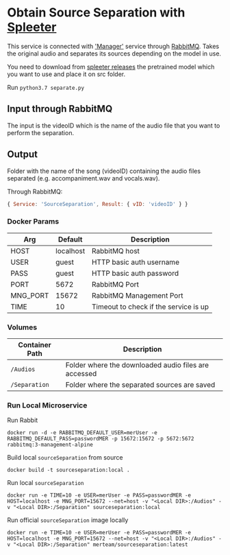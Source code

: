 # Obtain Source Separation with [Spleeter](https://github.com/deezer/spleeter)

This service is connected with ['Manager'](https://github.com/mer-team/Tests/blob/rabbit-manager/Manager/manager.js) service through [RabbitMQ](https://www.rabbitmq.com/). Takes the original audio and separates its sources depending on the model in use.

You need to download from [spleeter releases](https://github.com/deezer/spleeter/releases/tag/v1.4.0) the pretrained model which you want to use  and place it on src folder.

Run `python3.7 separate.py`

## Input through RabbitMQ

The input is the videoID which is the name of the audio file that you want to perform the separation.

## Output
Folder with the name of the song (videoID) containing the audio files separated (e.g. accompaniment.wav and vocals.wav).

Through RabbitMQ:
```javascript
{ Service: 'SourceSeparation', Result: { vID: 'videoID' } }

```

### Docker Params
| Arg | Default | Description |
| --- | --- | --- |
| HOST | localhost | RabbitMQ host |
| USER | guest | HTTP basic auth username  |
| PASS | guest | HTTP basic auth password |
| PORT | 5672 | RabbitMQ Port |
| MNG_PORT | 15672 | RabbitMQ Management Port |
| TIME | 10 | Timeout to check if the service is up |

### Volumes
| Container Path | Description |
| --- | --- |
| `/Audios` | Folder where the downloaded audio files are accessed |
| `/Separation` | Folder where the separated sources are saved |

### Run Local Microservice
Run Rabbit
```
docker run -d -e RABBITMQ_DEFAULT_USER=merUser -e RABBITMQ_DEFAULT_PASS=passwordMER -p 15672:15672 -p 5672:5672 rabbitmq:3-management-alpine
```

Build local `sourceSeparation` from source
```
docker build -t sourceseparation:local .
```

Run local `sourceSeparation`
```
docker run -e TIME=10 -e USER=merUser -e PASS=passwordMER -e HOST=localhost -e MNG_PORT=15672 --net=host -v "<Local DIR>:/Audios" -v "<Local DIR>:/Separation" sourceseparation:local
```

Run official `sourceSeparation` image locally
```
docker run -e TIME=10 -e USER=merUser -e PASS=passwordMER -e HOST=localhost -e MNG_PORT=15672 --net=host -v "<Local DIR>:/Audios" -v "<Local DIR>:/Separation" merteam/sourceseparation:latest
```
